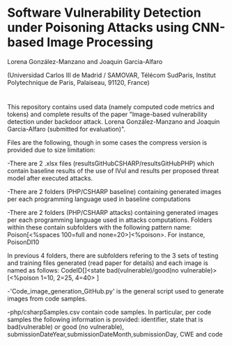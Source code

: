 # Software Vulnerability Detection under Poisoning Attacks using CNN-based Image Processing
Lorena González-Manzano and Joaquin Garcia-Alfaro 

(Universidad Carlos III de Madrid / SAMOVAR, Télécom SudParis, Institut Polytechnique de Paris, Palaiseau, 91120, France)
#

This repository contains used data (namely computed code metrics and tokens) and complete results of the paper "Image-based vulnerability detection under backdoor attack. Lorena González-Manzano and Joaquin Garcia-Alfaro (submitted for evaluation)".

Files are the following, though in some cases the compress version is provided due to size limitation:

-There are 2 .xlsx files (resultsGitHubCSHARP/resultsGitHubPHP) which contain baseline results of the use of IVul and results per proposed threat model after executed attacks. 

-There are 2 folders (PHP/CSHARP baseline) containing generated images per each programming language used in baseline computations

-There are 2 folders (PHP/CSHARP attacks) containing generated images per each programming language used in attacks computations. Folders within these contain subfolders with the following pattern name: Poison<attack>[<%spaces 100=full and none=20>]<%poison>. For instance, PoisonDI10

In previous 4 folders, there are subfolders refering to the 3 sets of testing and training files generated (read paper for details) and each image is named as follows: CodeID<CWE>[<Poi if poisoned>]<state bad(vulnerable)/good(no vulnerable)>[<%poison 1=10, 2=25, 4=40> ]

-'Code_image_generation_GitHub.py' is the general script used to generate images from code samples.

-php/csharpSamples.csv contain code samples. In particular, per code samples the following information is provided: identifier, state that is bad(vulnerable) or good (no vulnerable), submissionDateYear,submissionDateMonth,submissionDay, CWE and code

